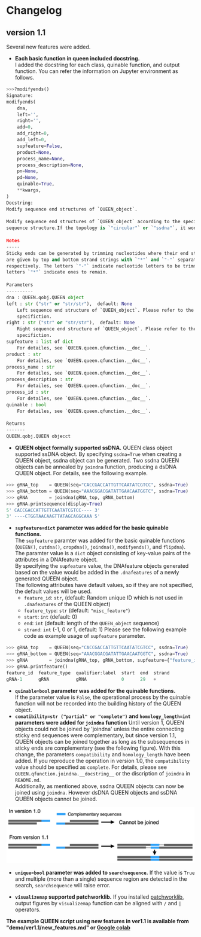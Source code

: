 # Changelog

## version 1.1 
Several new features were added.
- **Each basic function in queen included docstring.**  
I added the docstring for each class, quinable function, and output function. You can refer the information on Jupyter environment as follows.  

```python 
>>>?modifyends() 
Signature:
modifyends(
    dna,
    left='',
    right='',
    add=0,
    add_right=0,
    add_left=0,
    supfeature=False,
    product=None,
    process_name=None,
    process_description=None,
    pn=None,
    pd=None,
    quinable=True,
    **kwargs,
)
Docstring:
Modify sequence end structures of `QUEEN_object`.

Modify sequence end structures of `QUEEN_object` according to the specified end 
sequence structure.If the topology is `"circular"` or `"ssdna"`, it won't work.

Notes
-----
Sticky ends can be generated by trimming nucleotides where their end structures 
are given by top and bottom strand strings with `"*"` and `"-"` separated by `"/"`, 
respectively. The letters `"-"` indicate nucleotide letters to be trimmed, and the 
letters `"*"` indicate ones to remain.  

Parameters
----------
dna : QUEEN.qobj.QUEEN object
left : str ("str" or "str/str"),  default: None
    Left sequence end structure of `QUEEN_object`. Please refer to the "Notes" for the 
    specifiction.
right : str ("str" or "str/str"),  default: None
    Right sequence end structure of `QUEEN_object`. Please refer to the "Notes" for the 
    specifiction.
supfeature : list of dict
    For detailes, see `QUEEN.queen.qfunction.__doc__`.
product : str
    For detailes, see `QUEEN.queen.qfunction.__doc__`.
process_name : str
    For detailes, see `QUEEN.queen.qfunction.__doc__`.
process_description : str
    For detailes, see `QUEEN.queen.qfunction.__doc__`.
process_id : str 
    For detailes, see `QUEEN.queen.qfunction.__doc__`.
quinable : bool
    For detailes, see `QUEEN.queen.qfunction.__doc__`.

Returns
-------
QUEEN.qobj.QUEEN objecct
```

- **QUEEN object formally supported ssDNA.** 
QUEEN class object supported ssDNA object. By specifying `ssdna=True` when creating a QUEEN object, ssdna object can be generated.
Two ssdna QUEEN objects can be annealed by `joindna` function, producing a dsDNA QUEEN object. For details, see the following example.

```python 
>>> gRNA_top    = QUEEN(seq="CACCGACCATTGTTCAATATCGTCC", ssdna=True)
>>> gRNA_bottom = QUEEN(seq="AAACGGACGATATTGAACAATGGTC", ssdna=True)
>>> gRNA        = joindna(gRNA_top, gRNA_bottom)
>>> gRNA.printsequence(display=True)
5' CACCGACCATTGTTCAATATCGTCC---- 3'
3' ----CTGGTAACAAGTTATAGCAGGCAAA 5'
```

- **`supfeature=dict` parameter was added for the basic quinable functions.**  
The `supfeature` paramter was added for the basic quinable functions (`QUEEN()`, `cutdna()`, `cropdna()`, `joindna()`, `modifyends()`, and `flipdna`). The paramter value is a `dict` object consisting of key-value pairs of the attributes in a DNAfeature object.   
By specifying the `supfeature` value, the DNAfeature objects generated based on the value would be added in the `.dnafeatures` of a newly generated QUEEN object.   
The following attributes have default values, so if they are not specified, the default values will be used.
	- `feature_id`: `str`, (default: Random unique ID which is not used in `.dnafeatures` of the QUEEN object) 
	- `feature_type`: `str` (default: `"misc_feature"`) 
	- `start`: `int` (default: 0) 
	- `end`: `int` (default: length of the `QUEEN_object` sequence)
	- `strand`: `int` (-1, 0 or 1, default: 1)
Please see the following example code as example usage of `supfeature` parameter.

```python
>>> gRNA_top    = QUEEN(seq="CACCGACCATTGTTCAATATCGTCC", ssdna=True)
>>> gRNA_bottom = QUEEN(seq="AAACGGACGATATTGAACAATGGTC", ssdna=True)
>>> gRNA        = joindna(gRNA_top, gRNA_bottom, supfeature={"feature_id":"gRNA-1", "feature_type":"gRNA", "qualifier:label":"gRNA"})
>>> gRNA.printfeature()
feature_id  feature_type  qualifier:label  start  end  strand  
gRNA-1      gRNA          gRNA             0      29   +    
```

- **`quinable=bool` parameter was added for the quinable functions.**  
If the parameter value is `False`, the operational process by the quinable function will not be recorded into the building history of the QUEEN object.
- **`comatibility=str ("partial" or "complete")` and `homology_length=int` parameters were added for `joindna` function** 
Until version 1, QUEEN objects could not be joined by 'joindna' unless the entire connecting sticky end sequences were complementary, but since version 1.1, QUEEN objects can be joined together as long as the subsequences in sticky ends are complementary (see the following figure). With this change, the parameters `compatibility` and `homology_length` have been added. If you reproduce the operation in version 1.0, the `compatibility` value should be specified as `complete`. For details, please see `QUEEN.qfunction.joindna.__docstring__` or the discription of `joindna` in `README.md`.  
Additionally, as mentioned above, ssdna QUEEN objects can now be joined using `joindna`. However dsDNA QUEEN objects and ssDNA QUEEN objects cannot be joined. 

<img src="img/change_log.jpg" width="600x600">

- **`unique=bool` parameter was added to `searchsequence`.**
If the value is `True` and multiple (more than a single) sequence region are detected in the search, `searchsequence` will raise error. 

- **`visualizemap` supported patchworklib.**
If you installed [patchworklib](https://github.com/ponnhide/patchworklib), output figures by `visualizemap` function can be aligned with `/` and `|` operators.   

**The example QUEEN script using new features in ver1.1 is available from "demo/ver1.1/new\_features.md" or [Google colab](https://colab.research.google.com/drive/1Y4uPZj0pmdznkoO0iv5Av0Z15pG4fN7z?usp=sharing)** 

